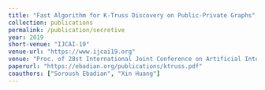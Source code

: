 ```yaml
---
title: "Fast Algorithm for K-Truss Discovery on Public-Private Graphs"
collection: publications
permalink: /publication/secretive
year: 2019
short-venue: "IJCAI-19"
venue-url: "https://www.ijcai19.org"
venue: "Proc. of 28st International Joint Conference on Artificial Intelligence, pp. 2258–2264, 2019."
paperurl: "https://ebadian.org/publications/ktruss.pdf"
coauthors: ["Soroush Ebadian", "Xin Huang"]
---
```

